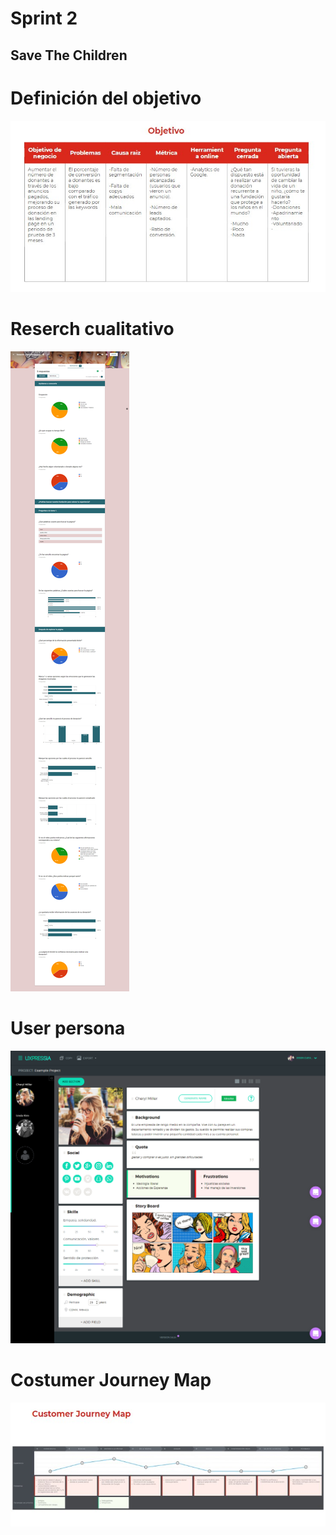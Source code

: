 # Sprint 2

## Save The Children


# Definición del objetivo

![objetivo.jpg](assets/images/objetivo.jpg)

# Reserch cualitativo

![cualitativo.png](assets/images/cualitativo.png)

# User persona

![user.png](assets/images/user.png)

# Costumer Journey Map

![journey.jpg](assets/images/journey.jpg)
